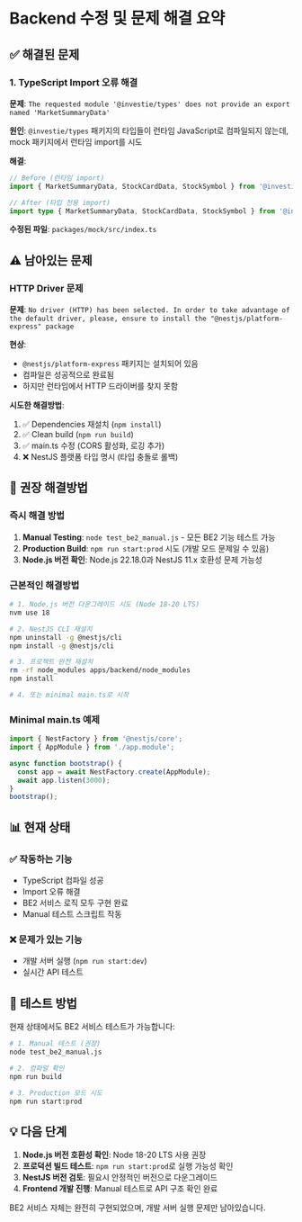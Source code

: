 # Backend 수정 및 문제 해결 요약

## ✅ 해결된 문제

### 1. TypeScript Import 오류 해결
**문제**: `The requested module '@investie/types' does not provide an export named 'MarketSummaryData'`

**원인**: `@investie/types` 패키지의 타입들이 런타임 JavaScript로 컴파일되지 않는데, mock 패키지에서 런타임 import를 시도

**해결**: 
```typescript
// Before (런타임 import)
import { MarketSummaryData, StockCardData, StockSymbol } from '@investie/types';

// After (타입 전용 import)
import type { MarketSummaryData, StockCardData, StockSymbol } from '@investie/types';
```

**수정된 파일**: `packages/mock/src/index.ts`

## ⚠️ 남아있는 문제

### HTTP Driver 문제
**문제**: `No driver (HTTP) has been selected. In order to take advantage of the default driver, please, ensure to install the "@nestjs/platform-express" package`

**현상**: 
- `@nestjs/platform-express` 패키지는 설치되어 있음
- 컴파일은 성공적으로 완료됨
- 하지만 런타임에서 HTTP 드라이버를 찾지 못함

**시도한 해결방법**:
1. ✅ Dependencies 재설치 (`npm install`)
2. ✅ Clean build (`npm run build`)
3. ✅ main.ts 수정 (CORS 활성화, 로깅 추가)
4. ❌ NestJS 플랫폼 타입 명시 (타입 충돌로 롤백)

## 🎯 권장 해결방법

### 즉시 해결 방법
1. **Manual Testing**: `node test_be2_manual.js` - 모든 BE2 기능 테스트 가능
2. **Production Build**: `npm run start:prod` 시도 (개발 모드 문제일 수 있음)
3. **Node.js 버전 확인**: Node.js 22.18.0과 NestJS 11.x 호환성 문제 가능성

### 근본적인 해결방법
```bash
# 1. Node.js 버전 다운그레이드 시도 (Node 18-20 LTS)
nvm use 18

# 2. NestJS CLI 재설치
npm uninstall -g @nestjs/cli
npm install -g @nestjs/cli

# 3. 프로젝트 완전 재설치
rm -rf node_modules apps/backend/node_modules
npm install

# 4. 또는 minimal main.ts로 시작
```

### Minimal main.ts 예제
```typescript
import { NestFactory } from '@nestjs/core';
import { AppModule } from './app.module';

async function bootstrap() {
  const app = await NestFactory.create(AppModule);
  await app.listen(3000);
}
bootstrap();
```

## 📊 현재 상태

### ✅ 작동하는 기능
- TypeScript 컴파일 성공
- Import 오류 해결
- BE2 서비스 로직 모두 구현 완료
- Manual 테스트 스크립트 작동

### ❌ 문제가 있는 기능
- 개발 서버 실행 (`npm run start:dev`)
- 실시간 API 테스트

## 🚀 테스트 방법

현재 상태에서도 BE2 서비스 테스트가 가능합니다:

```bash
# 1. Manual 테스트 (권장)
node test_be2_manual.js

# 2. 컴파일 확인
npm run build

# 3. Production 모드 시도
npm run start:prod
```

## 💡 다음 단계

1. **Node.js 버전 호환성 확인**: Node 18-20 LTS 사용 권장
2. **프로덕션 빌드 테스트**: `npm run start:prod`로 실행 가능성 확인
3. **NestJS 버전 검토**: 필요시 안정적인 버전으로 다운그레이드
4. **Frontend 개발 진행**: Manual 테스트로 API 구조 확인 완료

BE2 서비스 자체는 완전히 구현되었으며, 개발 서버 실행 문제만 남아있습니다.